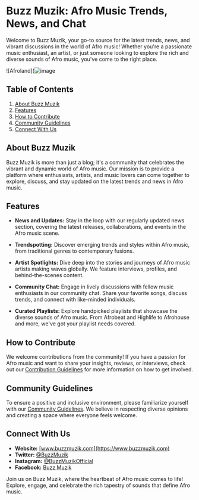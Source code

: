 # Buzz Muzik: Afro Music Trends, News, and Chat

Welcome to Buzz Muzik, your go-to source for the latest trends, news, and vibrant discussions in the world of Afro music! Whether you're a passionate music enthusiast, an artist, or just someone looking to explore the rich and diverse sounds of Afro music, you've come to the right place.

![Afroland](![image](https://github.com/Joshpee22/Musik-Buzz/assets/123378862/0240d814-ff0b-4f70-81ba-7ff3680250a0)


## Table of Contents

1. [About Buzz Muzik](#about-buzz-muzik)
2. [Features](#features)
3. [How to Contribute](#how-to-contribute)
4. [Community Guidelines](#community-guidelines)
5. [Connect With Us](#connect-with-us)

## About Buzz Muzik

Buzz Muzik is more than just a blog; it's a community that celebrates the vibrant and dynamic world of Afro music. Our mission is to provide a platform where enthusiasts, artists, and music lovers can come together to explore, discuss, and stay updated on the latest trends and news in Afro music.

## Features

- **News and Updates:** Stay in the loop with our regularly updated news section, covering the latest releases, collaborations, and events in the Afro music scene.

- **Trendspotting:** Discover emerging trends and styles within Afro music, from traditional genres to contemporary fusions.

- **Artist Spotlights:** Dive deep into the stories and journeys of Afro music artists making waves globally. We feature interviews, profiles, and behind-the-scenes content.

- **Community Chat:** Engage in lively discussions with fellow music enthusiasts in our community chat. Share your favorite songs, discuss trends, and connect with like-minded individuals.

- **Curated Playlists:** Explore handpicked playlists that showcase the diverse sounds of Afro music. From Afrobeat and Highlife to Afrohouse and more, we've got your playlist needs covered.

## How to Contribute

We welcome contributions from the community! If you have a passion for Afro music and want to share your insights, reviews, or interviews, check out our [Contribution Guidelines](CONTRIBUTING.md) for more information on how to get involved.

## Community Guidelines

To ensure a positive and inclusive environment, please familiarize yourself with our [Community Guidelines](COMMUNITY_GUIDELINES.md). We believe in respecting diverse opinions and creating a space where everyone feels welcome.

## Connect With Us

- **Website:** [www.buzzmuzik.com](https://www.buzzmuzik.com)
- **Twitter:** [@BuzzMuzik](https://twitter.com/BuzzMuzik)
- **Instagram:** [@BuzzMuzikOfficial](https://www.instagram.com/BuzzMuzikOfficial)
- **Facebook:** [Buzz Muzik](https://www.facebook.com/BuzzMuzik)

Join us on Buzz Muzik, where the heartbeat of Afro music comes to life! Explore, engage, and celebrate the rich tapestry of sounds that define Afro music.
